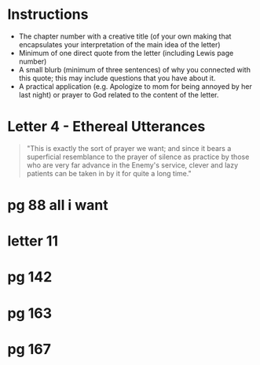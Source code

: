 # Instructions
- The chapter number with a creative title (of your own making that encapsulates your interpretation of the main idea of the letter)
- Minimum of one direct quote from the letter (including Lewis page number)
- A small blurb (minimum of three sentences) of why you connected with this quote; this may include questions that you have about it.
- A practical application (e.g. Apologize to mom for being annoyed by her last night) or prayer to God related to the content of the letter.

# Letter 4 - Ethereal Utterances

> "This is exactly the sort of prayer we want; and since it bears a superficial resemblance to the prayer of silence as practice by those who are very far advance in the Enemy's service, clever and lazy patients can be taken in by it for quite a long time."
# pg 88 all i want
# letter 11
# pg 142
# pg 163
# pg 167